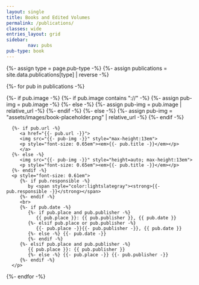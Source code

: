 ```yaml
---
layout: single
title: Books and Edited Volumes
permalink: /publications/
classes: wide
entries_layout: grid
sidebar:
        nav: pubs
pub-type: book
---
```

{%- assign type = page.pub-type -%}
{%- assign publications = site.data.publications[type] | reverse  -%}

<div class="grid-entries">

{%- for pub in publications -%}
<div class="grid__item-adjust">
   <div class="archive__item">
      {%- if pub.image -%}
         {%- if pub.image contains "://" -%}
            {%- assign pub-img = pub.image -%}
         {%- else -%}
            {%- assign pub-img = pub.image | relative_url -%}
         {%- endif -%}
      {%- else -%}
         {%- assign pub-img = "assets/images/book-placeholder.png" | relative_url -%}
      {%- endif -%}

      {%- if pub.url -%}
         <a href="{{- pub.url -}}">
         <img src="{{- pub-img -}}" style="max-height:13em">
         <p style="font-size: 0.65em"><em>{{- pub.title -}}</em></p>
         </a>
      {%- else -%}
         <img src="{{- pub-img -}}" style="height=auto; max-height:13em">
         <p style="font-size: 0.65em"><em>{{- pub.title -}}</em></p>
      {%- endif -%}
      <p style="font-size: 0.61em">
         {%- if pub.responsible -%}
            by <span style="color:lightslategray"><strong>{{- pub.responsible -}}</strong></span>
         {%- endif -%}
         <br>
         {%- if pub.date -%}
            {%- if pub.place and pub.publisher -%}
               {{ pub.place }}: {{ pub.publisher }}, {{ pub.date }}
            {%- elsif pub.place or pub.publisher -%}
               {{- pub.place -}}{{- pub.publisher -}}, {{ pub.date }}
            {%- else -%} {{- pub.date -}}
            {%- endif -%}
         {%- elsif pub.place and pub.publisher -%}
            {{ pub.place }}: {{ pub.publisher }}
            {%- else -%} {{- pub.place -}} {{- pub.publisher -}}
         {%- endif -%}
      </p>

   </div>
</div>
{%- endfor -%}
</div>

